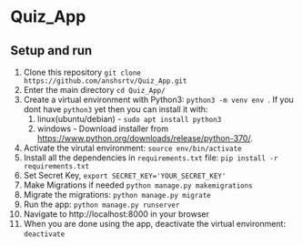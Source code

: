 # Quiz_App
## Setup and run
1. Clone this repository `git clone https://github.com/anshsrtv/Quiz_App.git`
1. Enter the main directory `cd Quiz_App/`
1. Create a virtual environment with Python3: `python3 -m venv env `. If you dont have `python3` yet then you can install it with:
    1. linux(ubuntu/debian) - `sudo apt install python3`
    1. windows - Download installer from https://www.python.org/downloads/release/python-370/.
1. Activate the virutal environment: `source env/bin/activate`
1. Install all the dependencies in `requirements.txt` file: `pip install -r requirements.txt`
1. Set Secret Key, `export SECRET_KEY='YOUR_SECRET_KEY'`
1. Make Migrations if needed `python manage.py makemigrations`
1. Migrate the migrations: `python manage.py migrate`
1. Run the app: `python manage.py runserver`
1. Navigate to http://localhost:8000 in your browser
1. When you are done using the app, deactivate the virtual environment: `deactivate`

  
